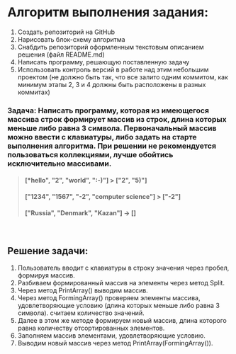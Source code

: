 
# **Алгоритм выполнения задания:**

1. Создать репозиторий на GitHub 
2. Нарисовать блок-схему алгоритма 
3. Снабдить репозиторий оформленным текстовым описанием решения (файл README.md)
4. Написать программу, решающую поставленную задачу
5. Использовать контроль версий в работе над этим небольшим проектом (не должно быть так, что все залито одним коммитом, как минимум этапы 2, 3 и 4 должны быть расположены в разных коммитах)

### Задача: Написать программу, которая из имеющегося массива строк формирует массив из строк, длина которых  меньше либо равна 3 символа. Первоначальный массив можно ввести с клавиатуры, либо задать на старте выполнения алгоритма. При решении не рекомендуется пользоваться коллекциями, лучше обойтись исключительно массивами.
>#### [*hello", "2", "world", ":-)"] > ["2", "5)"]
>#### ["1234", "1567", "-2", "computer science"] > ["-2"]
>#### ["Russia", "Denmark", "Kazan"] -> [] 
<br> 
 
## Решение задачи:
1. Пользователь вводит с клавиатуры в строку значения через пробел, формируя массив.
2. Разбиваем формированный массив на элементы через метод Split.
3. Через метод PrintArray() выводим массив. 
4. Через метод FormingArray() проверяем элементы массива, удовлетворяющие условию (длина которых  меньше либо равна 3 символа). считаем количество значений. 
5. Далее в этом же методе формируем новый массив, длина которого равна количеству отсортированных элементов. 
6. Заполняем массив элементами, удовлетворяющие условию.
7. Выводим новый массив через метод PrintArray(FormingArray()). 

